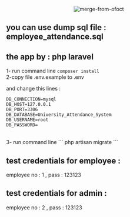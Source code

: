 <p align="center">
<img src="https://i.ibb.co/Z8mRKwC/merge-from-ofoct.jpg" alt="merge-from-ofoct" border="0">
</p>



## you can use dump sql file : employee_attendance.sql

## the app by : php laravel

1- run command line ``` composer install ```
<br/>
2-copy file .env.example  to  .env

and change this lines :

```
DB_CONNECTION=mysql
DB_HOST=127.0.0.1
DB_PORT=3306
DB_DATABASE=University_Attendance_System
DB_USERNAME=root
DB_PASSWORD=
```
<br/>
3-  run command line ``` php artisan migrate ```

## test credentials  for employee :
employee no : 1   ,  pass : 123123



## test credentials  for admin :
employee no : 2   ,  pass : 123123
